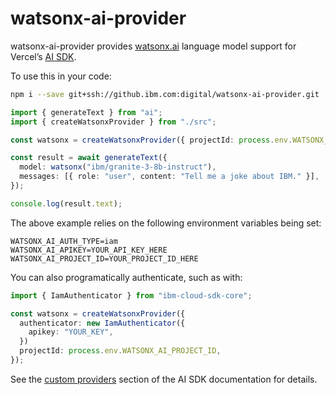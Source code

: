# watsonx-ai-provider

watsonx-ai-provider provides [watsonx.ai](https://www.ibm.com/products/watsonx-ai) language model support for Vercel’s [AI SDK](https://sdk.vercel.ai/).

To use this in your code:

```sh
npm i --save git+ssh://github.ibm.com:digital/watsonx-ai-provider.git
```

```typescript
import { generateText } from "ai";
import { createWatsonxProvider } from "./src";

const watsonx = createWatsonxProvider({ projectId: process.env.WATSONX_AI_PROJECT_ID });

const result = await generateText({
  model: watsonx("ibm/granite-3-8b-instruct"),
  messages: [{ role: "user", content: "Tell me a joke about IBM." }],
});

console.log(result.text);
```

The above example relies on the following environment variables being set:

```
WATSONX_AI_AUTH_TYPE=iam
WATSONX_AI_APIKEY=YOUR_API_KEY_HERE
WATSONX_AI_PROJECT_ID=YOUR_PROJECT_ID_HERE
```

You can also programatically authenticate, such as with:

```typescript
import { IamAuthenticator } from "ibm-cloud-sdk-core";

const watsonx = createWatsonxProvider({
  authenticator: new IamAuthenticator({
    apikey: "YOUR_KEY",
  })
  projectId: process.env.WATSONX_AI_PROJECT_ID,
});
```

See the [custom providers](https://sdk.vercel.ai/docs/foundations/providers-and-models) section of the AI SDK documentation for details.
